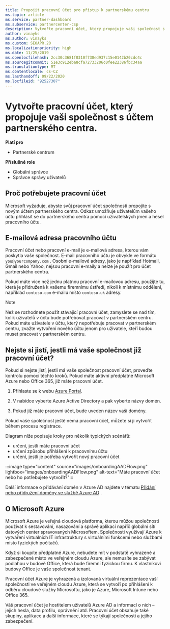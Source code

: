 ```yaml
---
title: Propojit pracovní účet pro přístup k partnerskému centru
ms.topic: article
ms.service: partner-dashboard
ms.subservice: partnercenter-csp
description: Vytvořte pracovní účet, který propojuje vaši společnost s účtem partnerského centra. Zaměstnanci ve vaší společnosti tak mohou přistupovat k partnerskému centru.
author: vinayks
ms.author: vinayks
ms.custom: SEOAPR.20
ms.localizationpriority: high
ms.date: 11/25/2019
ms.openlocfilehash: 2cc30c3681f0310f738ed937c15e0142b20cdc4c
ms.sourcegitcommit: 51e3c912eba8cfa72733206c0fee22386fbc34aa
ms.translationtype: MT
ms.contentlocale: cs-CZ
ms.lasthandoff: 09/22/2020
ms.locfileid: "92527307"
---
```

# <a name="create-a-work-account-that-links-your-company-to-your-partner-center-account"></a>Vytvořte pracovní účet, který propojuje vaši společnost s účtem partnerského centra.

**Platí pro**

- Partnerské centrum

**Příslušné role**

- Globální správce
- Správce správy uživatelů

## <a name="why-you-need-a-work-account"></a>Proč potřebujete pracovní účet

Microsoft vyžaduje, abyste svůj pracovní účet společnosti propojíte s novým účtem partnerského centra. Odkaz umožňuje uživatelům vašeho účtu přihlásit se do partnerského centra pomocí uživatelských jmen a hesel pracovního účtu.

## <a name="the-work-account-email-address"></a>E-mailová adresa pracovního účtu

Pracovní účet nebo pracovní e-mail je e-mailová adresa, kterou vám poskytla vaše společnost. E-mail pracovního účtu je obvykle ve formátu `you@yourcompany.com` . Osobní e-mailové adresy, jako je například Hotmail, Gmail nebo Yahoo, nejsou pracovní e-maily a nelze je použít pro účet partnerského centra.

Pokud máte více než jednu platnou pracovní e-mailovou adresu, použijte tu, která je přidružená k vašemu firemnímu ústředí, nikoli k místnímu oddělení, například `contoso.com` e-mailu místo `contoso.uk` adresy.

> [!NOTE]  
> Než se rozhodnete použít stávající pracovní účet, zamyslete se nad tím, kolik uživatelů v účtu bude potřebovat pracovat v partnerském centru. Pokud máte uživatele v účtu, který nepotřebuje pracovat v partnerském centru, zvažte vytvoření nového účtu jenom pro uživatele, kteří budou muset pracovat v partnerském centru.

## <a name="not-sure-if-your-company-already-has-a-work-account"></a>Nejste si jistí, jestli má vaše společnost již pracovní účet?

Pokud si nejste jistí, jestli má vaše společnost pracovní účet, proveďte kontrolu pomocí těchto kroků. Pokud máte aktivní předplatné Microsoft Azure nebo Office 365, již máte pracovní účet.

1. Přihlaste se k webu [Azure Portal](https://portal.azure.com).

2. V nabídce vyberte Azure Active Directory a pak vyberte názvy domén.

3. Pokud již máte pracovní účet, bude uveden název vaší domény.

Pokud vaše společnost ještě nemá pracovní účet, můžete si ji vytvořit během procesu registrace.

Diagram níže popisuje kroky pro několik typických scénářů:

- určení, jestli máte pracovní účet
- určení způsobu přihlášení k pracovnímu účtu
- určení, jestli je potřeba vytvořit nový pracovní účet

:::image type="content" source="images/onboardingAADFlow.png" lightbox="images/onboardingAADFlow.png" alt-text="Máte pracovní účet nebo ho potřebujete vytvořit?":::

Další informace o přidávání domén v Azure AD najdete v tématu [Přidání nebo přidružení domény ve službě Azure AD](/azure/active-directory/active-directory-add-domain) .

## <a name="about-microsoft-azure"></a>O Microsoft Azure

Microsoft Azure je veřejná cloudová platforma, kterou můžou společnosti používat k sestavování, nasazování a správě aplikací napříč globální sítí datových center spravovaných Microsoftem. Společnosti využívají Azure k vytváření virtuálních IT infrastruktury s virtuálními funkcemi nebo službami místo fyzických počítačů.

Když si koupíte předplatné Azure, nebudete mít v podstatě vyhrazené a zabezpečené místo ve veřejném cloudu Azure, ale nemusíte se zabývat podlahou v budově Office, která bude firemní fyzickou firmu. K vlastníkovi budovy Office je vaše společnost tenant.

Pracovní účet Azure je vyhrazená a izolovaná virtuální reprezentace vaší společnosti ve veřejném cloudu Azure, která se vytvoří po přihlášení k odběru cloudové služby Microsoftu, jako je Azure, Microsoft Intune nebo Office 365.

Váš pracovní účet je hostitelem uživatelů Azure AD a informací o nich – jejich hesla, data profilu, oprávnění atd. Pracovní účet obsahuje také skupiny, aplikace a další informace, které se týkají společnosti a jejího zabezpečení.